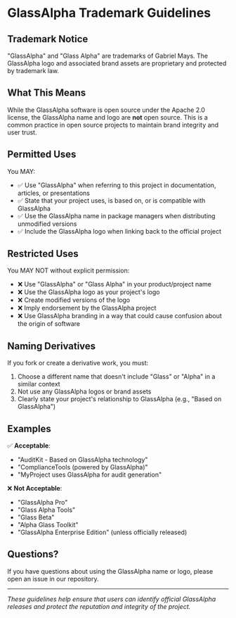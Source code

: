 # GlassAlpha Trademark Guidelines

## Trademark Notice

"GlassAlpha" and "Glass Alpha" are trademarks of Gabriel Mays. The GlassAlpha logo and associated brand assets are proprietary and protected by trademark law.

## What This Means

While the GlassAlpha software is open source under the Apache 2.0 license, the GlassAlpha name and logo are **not** open source. This is a common practice in open source projects to maintain brand integrity and user trust.

## Permitted Uses

You MAY:
- ✅ Use "GlassAlpha" when referring to this project in documentation, articles, or presentations
- ✅ State that your project uses, is based on, or is compatible with GlassAlpha
- ✅ Use the GlassAlpha name in package managers when distributing unmodified versions
- ✅ Include the GlassAlpha logo when linking back to the official project

## Restricted Uses

You MAY NOT without explicit permission:
- ❌ Use "GlassAlpha" or "Glass Alpha" in your product/project name
- ❌ Use the GlassAlpha logo as your project's logo
- ❌ Create modified versions of the logo
- ❌ Imply endorsement by the GlassAlpha project
- ❌ Use GlassAlpha branding in a way that could cause confusion about the origin of software

## Naming Derivatives

If you fork or create a derivative work, you must:
1. Choose a different name that doesn't include "Glass" or "Alpha" in a similar context
2. Not use any GlassAlpha logos or brand assets
3. Clearly state your project's relationship to GlassAlpha (e.g., "Based on GlassAlpha")

## Examples

✅ **Acceptable**: 
- "AuditKit - Based on GlassAlpha technology"
- "ComplianceTools (powered by GlassAlpha)"
- "MyProject uses GlassAlpha for audit generation"

❌ **Not Acceptable**:
- "GlassAlpha Pro"
- "Glass Alpha Tools"  
- "Glass Beta"
- "Alpha Glass Toolkit"
- "GlassAlpha Enterprise Edition" (unless officially released)

## Questions?

If you have questions about using the GlassAlpha name or logo, please open an issue in our repository.

---

*These guidelines help ensure that users can identify official GlassAlpha releases and protect the reputation and integrity of the project.*

